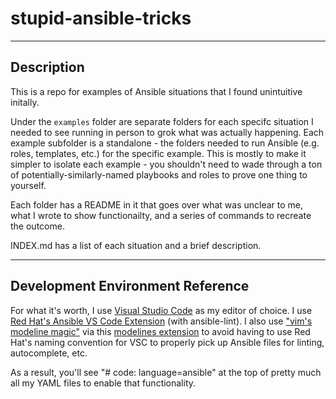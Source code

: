 # stupid-ansible-tricks
---
## Description
This is a repo for examples of Ansible situations that I found unintuitive initally.

Under the `examples` folder are separate folders for each specifc situation I needed to see running in person to grok what was actually happening.
Each example subfolder is a standalone - the folders needed to run Ansible (e.g. roles, templates, etc.) for the specific example.  This is mostly to make it simpler to isolate each example - you shouldn't need to wade
through a ton of potentially-similarly-named playbooks and roles to prove one thing to yourself.

Each folder has a README in it that goes over what was unclear to me, what I wrote to show functionailty, and a series of commands to recreate the outcome.

INDEX.md has a list of each situation and a brief description.

---
## Development Environment Reference

For what it's worth, I use [Visual Studio Code](https://code.visualstudio.com/) as my editor of choice.  I use [Red Hat's Ansible VS Code Extension](https://marketplace.visualstudio.com/items?itemName=redhat.ansible) (with ansible-lint).
I also use ["vim's modeline magic"](https://vim.fandom.com/wiki/Modeline_magic) via this [modelines extension](https://marketplace.visualstudio.com/items?itemName=chrislajoie.vscode-modelines) to avoid having to use Red Hat's 
naming convention for VSC to properly pick up Ansible files for linting, autocomplete, etc.

As a result, you'll see "# code: language=ansible" at the top of pretty much all my YAML files to enable that functionality.  
